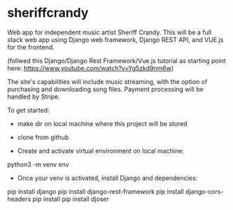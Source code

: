 # sheriffcrandy
Web app for independent music artist Sheriff Crandy. This will be a full stack web app using Django web framework, Django REST API, and VUE.js for the frontend.

(follwed this Django/Django Rest Framework/Vue.js tutorial as starting point here: https://www.youtube.com/watch?v=Yg5zkd9nm6w)

The site's capabilities will include music streaming, with the option of purchasing and downloading song files. Payment processing will be handled by Stripe.

To get started:

- make dir on local machine where this project will be stored

- clone from github

- Create and activate virtual environment on local machine: 

python3 -m venv env

- Once your venv is activated, install Django and dependencies:

pip install django
pip install django-rest-framework
pip install django-cors-headers
pip install pip install djoser